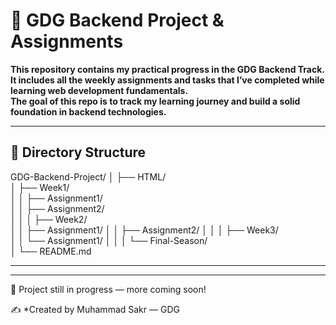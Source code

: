 # 🚀 GDG Backend Project & Assignments

<b>This repository contains my practical progress in the GDG Backend Track.  
It includes all the weekly assignments and tasks that I’ve completed while learning web development fundamentals.  
The goal of this repo is to track my learning journey and build a solid foundation in backend technologies.</b>

---

## 📁 Directory Structure

GDG-Backend-Project/
│
├── HTML/                
│   ├── Week1/            
│   │   ├── Assignment1/   
│   │   ├── Assignment2/    
│   │
│   ├── Week2/             
│   │   ├── Assignment1/
│   │   ├── Assignment2/
│   │
│   ├── Week3/            
│   │   └── Assignment1/
│   │
│   └── Final-Season/     
│
└── README.md             


---

---
📌 Project still in progress — more coming soon!

✍️ *Created by Muhammad Sakr — GDG
